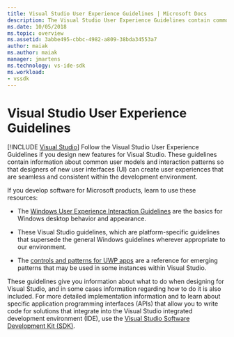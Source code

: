 ```yaml
---
title: Visual Studio User Experience Guidelines | Microsoft Docs
description: The Visual Studio User Experience Guidelines contain common user models and interaction patterns to help create consistent user experiences for new features.
ms.date: 10/05/2018
ms.topic: overview
ms.assetid: 3abbe495-cbbc-4982-a809-38bda34553a7
author: maiak
ms.author: maiak
manager: jmartens
ms.technology: vs-ide-sdk
ms.workload:
- vssdk
---
```

# Visual Studio User Experience Guidelines

 [!INCLUDE [Visual Studio](~/includes/applies-to-version/vs-windows-only.md)]
Follow the Visual Studio User Experience Guidelines if you design new features for Visual Studio. These guidelines contain information about common user models and interaction patterns so that designers of new user interfaces (UI) can create user experiences that are seamless and consistent within the development environment.

If you develop software for Microsoft products, learn to use these resources:

- The [Windows User Experience Interaction Guidelines](/windows/win32/uxguide/guidelines) are the basics for Windows desktop behavior and appearance.

- These Visual Studio guidelines, which are platform-specific guidelines that supersede the general Windows guidelines wherever appropriate to our environment.

- The [controls and patterns for UWP apps](/windows/uwp/design/controls-and-patterns) are a reference for emerging patterns that may be used in some instances within Visual Studio.

These guidelines give you information about what to do when designing for Visual Studio, and in some cases information regarding how to do it is also included. For more detailed implementation information and to learn about specific application programming interfaces (APIs) that allow you to write code for solutions that integrate into the Visual Studio integrated development environment (IDE), use the [Visual Studio Software Development Kit (SDK)](../visual-studio-sdk.md).
